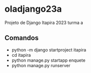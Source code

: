 # oladjango23a
Projeto de Django Itapira 2023 turma a 
## Comandos
- python -m django startproject itapira
- cd itapira
- python manage.py startapp enquete
- python manage.py runserver